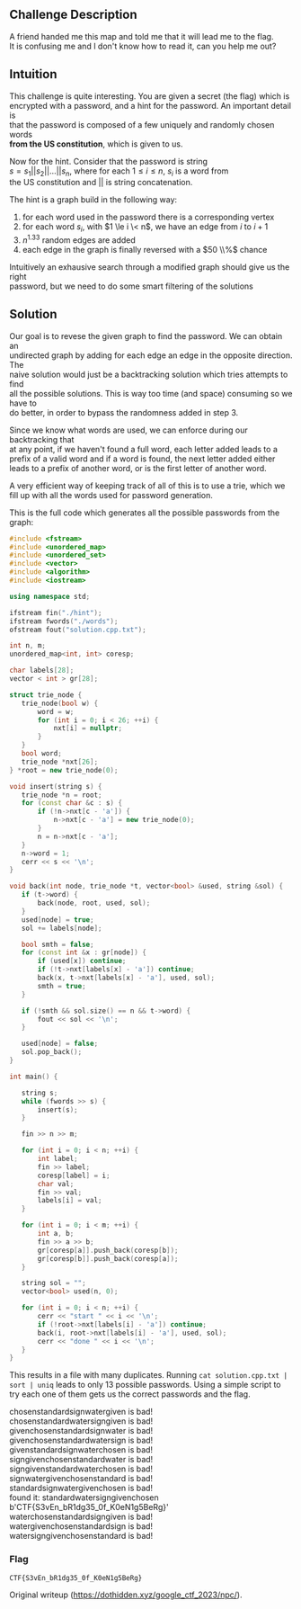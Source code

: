 ## Challenge Description

A friend handed me this map and told me that it will lead me to the flag.  
It is confusing me and I don't know how to read it, can you help me out?

## Intuition

This challenge is quite interesting. You are given a secret (the flag) which
is  
encrypted with a password, and a hint for the password. An important detail is  
that the password is composed of a few uniquely and randomly chosen words  
**from the US constitution**, which is given to us.

Now for the hint. Consider that the password is string  
$s=s_1||s_2||\dots||s_n$, where for each $1 \le i \le n$, $s_i$ is a word from  
the US constitution and $||$ is string concatenation.

The hint is a graph build in the following way:  
1. for each word used in the password there is a corresponding vertex  
2. for each word $s_i$, with $1 \le i \< n$, we have an edge from $i$ to $i + 1$  
3. $n^{1.33}$ random edges are added  
4. each edge in the graph is finally reversed with a $50 \\%$ chance

Intuitively an exhausive search through a modified graph should give us the
right  
password, but we need to do some smart filtering of the solutions

## Solution

Our goal is to revese the given graph to find the password. We can obtain an  
undirected graph by adding for each edge an edge in the opposite direction.
The  
naive solution would just be a backtracking solution which tries attempts to
find  
all the possible solutions. This is way too time (and space) consuming so we
have to  
do better, in order to bypass the randomness added in step 3.

Since we know what words are used, we can enforce during our backtracking that  
at any point, if we haven't found a full word, each letter added leads to a  
prefix of a valid word and if a word is found, the next letter added either  
leads to a prefix of another word, or is the first letter of another word.

A very efficient way of keeping track of all of this is to use a trie, which
we  
fill up with all the words used for password generation.

This is the full code which generates all the possible passwords from the
graph:

```c++  
#include <fstream>  
#include <unordered_map>  
#include <unordered_set>  
#include <vector>  
#include <algorithm>  
#include <iostream>

using namespace std;

ifstream fin("./hint");  
ifstream fwords("./words");  
ofstream fout("solution.cpp.txt");

int n, m;  
unordered_map<int, int> coresp;

char labels[28];  
vector < int > gr[28];

struct trie_node {  
   trie_node(bool w) {  
       word = w;  
       for (int i = 0; i < 26; ++i) {  
           nxt[i] = nullptr;  
       }  
   }  
   bool word;  
   trie_node *nxt[26];  
} *root = new trie_node(0);

void insert(string s) {  
   trie_node *n = root;  
   for (const char &c : s) {  
       if (!n->nxt[c - 'a']) {  
           n->nxt[c - 'a'] = new trie_node(0);  
       }  
       n = n->nxt[c - 'a'];  
   }  
   n->word = 1;  
   cerr << s << '\n';  
}

void back(int node, trie_node *t, vector<bool> &used, string &sol) {  
   if (t->word) {  
       back(node, root, used, sol);  
   }  
   used[node] = true;  
   sol += labels[node];

   bool smth = false;  
   for (const int &x : gr[node]) {  
       if (used[x]) continue;  
       if (!t->nxt[labels[x] - 'a']) continue;  
       back(x, t->nxt[labels[x] - 'a'], used, sol);  
       smth = true;  
   }

   if (!smth && sol.size() == n && t->word) {  
       fout << sol << '\n';  
   }

   used[node] = false;  
   sol.pop_back();  
}

int main() {

   string s;  
   while (fwords >> s) {  
       insert(s);  
   }

   fin >> n >> m;

   for (int i = 0; i < n; ++i) {  
       int label;  
       fin >> label;  
       coresp[label] = i;  
       char val;  
       fin >> val;  
       labels[i] = val;  
   }

   for (int i = 0; i < m; ++i) {  
       int a, b;  
       fin >> a >> b;  
       gr[coresp[a]].push_back(coresp[b]);  
       gr[coresp[b]].push_back(coresp[a]);  
   }

   string sol = "";  
   vector<bool> used(n, 0);

   for (int i = 0; i < n; ++i) {  
       cerr << "start " << i << '\n';  
       if (!root->nxt[labels[i] - 'a']) continue;  
       back(i, root->nxt[labels[i] - 'a'], used, sol);  
       cerr << "done " << i << '\n';  
   }  
}  
```

This results in a file with many duplicates. Running `cat solution.cpp.txt |  
sort | uniq` leads to only 13 possible passwords. Using a simple script to try each one of them gets us the correct passwords and the flag.

   chosenstandardsignwatergiven is bad!  
   chosenstandardwatersigngiven is bad!  
   givenchosenstandardsignwater is bad!  
   givenchosenstandardwatersign is bad!  
   givenstandardsignwaterchosen is bad!  
   signgivenchosenstandardwater is bad!  
   signgivenstandardwaterchosen is bad!  
   signwatergivenchosenstandard is bad!  
   standardsignwatergivenchosen is bad!  
   found it: standardwatersigngivenchosen  
   b'CTF{S3vEn_bR1dg35_0f_K0eN1g5BeRg}'  
   waterchosenstandardsigngiven is bad!  
   watergivenchosenstandardsign is bad!  
   watersigngivenchosenstandard is bad!

### Flag

`CTF{S3vEn_bR1dg35_0f_K0eN1g5BeRg}`

Original writeup (https://dothidden.xyz/google_ctf_2023/npc/).